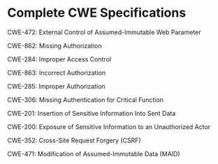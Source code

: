 

# Complete CWE Specifications

CWE-472: External Control of Assumed-Immutable Web Parameter

CWE-862: Missing Authorization

CWE-284: Improper Access Control

CWE-863: Incorrect Authorization

CWE-285: Improper Authorization

CWE-306: Missing Authentication for Critical Function

CWE-201: Insertion of Sensitive Information Into Sent Data

CWE-200: Exposure of Sensitive Information to an Unauthorized Actor

CWE-352: Cross-Site Request Forgery (CSRF)

CWE-471: Modification of Assumed-Immutable Data (MAID)